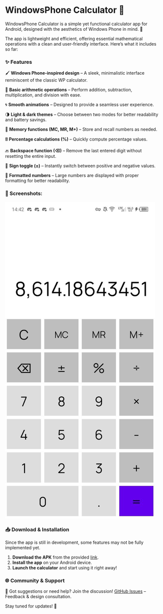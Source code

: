 # WindowsPhone Calculator 📱

WindowsPhone Calculator is a simple yet functional calculator app for Android, designed with the aesthetics of Windows Phone in mind. 🌟

The app is lightweight and efficient, offering essential mathematical operations with a clean and user-friendly interface. Here’s what it includes so far:

### ✨ Features
🖌 **Windows Phone-inspired design** – A sleek, minimalistic interface reminiscent of the classic WP calculator.

🔢 **Basic arithmetic operations** – Perform addition, subtraction, multiplication, and division with ease.

🌀 **Smooth animations** – Designed to provide a seamless user experience.

🌗 **Light & dark themes** – Choose between two modes for better readability and battery savings.

💾 **Memory functions (MC, MR, M+)** – Store and recall numbers as needed.

🖩 **Percentage calculations (%)** – Quickly compute percentage values.

🔙 **Backspace function (⌫)** – Remove the last entered digit without resetting the entire input.

🔄 **Sign toggle (±)** – Instantly switch between positive and negative values.

🔢 **Formatted numbers** – Large numbers are displayed with proper formatting for better readability.

### 📸 Screenshots:

![Image 1](screenshots/light.jpg)

### 📥 Download & Installation
Since the app is still in development, some features may not be fully implemented yet.

1. **Download the APK** from the provided [link](https://github.com/pie-with-jam/WPCalculator/actions).
2. **Install the app** on your Android device.
3. **Launch the calculator** and start using it right away!

### 🌐 Community & Support
💬 Got suggestions or need help? Join the discussion!
[GitHub Issues](https://github.com/pie-with-jam/WPCalculator/issues) – Feedback & design consultation.

Stay tuned for updates! 🚀
